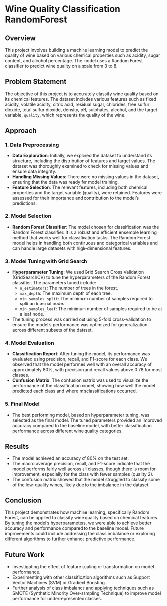 # Wine Quality Classification RandomForest

## Overview
This project involves building a machine learning model to predict the quality of wine based on various chemical properties such as acidity, sugar content, and alcohol percentage. The model uses a Random Forest classifier to predict wine quality on a scale from 3 to 8.

## Problem Statement
The objective of this project is to accurately classify wine quality based on its chemical features. The dataset includes various features such as fixed acidity, volatile acidity, citric acid, residual sugar, chlorides, free sulfur dioxide, total sulfur dioxide, density, pH, sulphates, alcohol, and the target variable, `quality`, which represents the quality of the wine.

## Approach

### 1. **Data Preprocessing**
   - **Data Exploration**: Initially, we explored the dataset to understand its structure, including the distribution of features and target values. The dataset was thoroughly examined to check for missing values and ensure data integrity.
   - **Handling Missing Values**: There were no missing values in the dataset, ensuring that the data was ready for model training.
   - **Feature Selection**: The relevant features, including both chemical properties and the target variable (quality), were retained. Features were assessed for their importance and contribution to the model’s predictions.

### 2. **Model Selection**
   - **Random Forest Classifier**: The model chosen for classification was the Random Forest classifier. It is a robust and efficient ensemble learning method that works well for classification tasks. The Random Forest model helps in handling both continuous and categorical variables and can handle large datasets with high-dimensional features.
   
### 3. **Model Tuning with Grid Search**
   - **Hyperparameter Tuning**: We used Grid Search Cross Validation (GridSearchCV) to tune the hyperparameters of the Random Forest classifier. The parameters tuned include:
     - `n_estimators`: The number of trees in the forest.
     - `max_depth`: The maximum depth of each tree.
     - `min_samples_split`: The minimum number of samples required to split an internal node.
     - `min_samples_leaf`: The minimum number of samples required to be at a leaf node.
   - The tuning process was carried out using 5-fold cross-validation to ensure the model’s performance was optimized for generalization across different subsets of the dataset.

### 4. **Model Evaluation**
   - **Classification Report**: After tuning the model, its performance was evaluated using precision, recall, and F1-score for each class. We observed that the model performed well with an overall accuracy of approximately 80%, with precision and recall values above 0.78 for most classes.
   - **Confusion Matrix**: The confusion matrix was used to visualize the performance of the classification model, showing how well the model predicted each class and where misclassifications occurred.
   
### 5. **Final Model**
   - The best performing model, based on hyperparameter tuning, was selected as the final model. The tuned parameters provided an improved accuracy compared to the baseline model, with better classification performance across different wine quality categories.

## Results
- The model achieved an accuracy of 80% on the test set.
- The macro average precision, recall, and F1-score indicate that the model performs fairly well across all classes, though there is room for improvement, especially for the class with fewer samples (quality 2).
- The confusion matrix showed that the model struggled to classify some of the low-quality wines, likely due to the imbalance in the dataset.

## Conclusion
This project demonstrates how machine learning, specifically Random Forest, can be applied to classify wine quality based on chemical features. By tuning the model’s hyperparameters, we were able to achieve better accuracy and performance compared to the baseline model. Future improvements could include addressing the class imbalance or exploring different algorithms to further enhance predictive performance.

## Future Work
- Investigating the effect of feature scaling or transformation on model performance.
- Experimenting with other classification algorithms such as Support Vector Machines (SVM) or Gradient Boosting.
- Further analysis of class imbalance and applying techniques such as SMOTE (Synthetic Minority Over-sampling Technique) to improve model performance for underrepresented classes.
